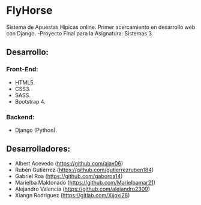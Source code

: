 # FlyHorse

Sistema de Apuestas Hipicas online. Primer acercamiento en desarrollo web con Django. -Proyecto Final para la Asignatura: Sistemas 3.

## Desarrollo:

### Front-End:
* HTML5.
* CSS3.
* SASS.
* Bootstrap 4.

### Backend:
* Django (Python).

## Desarrolladores:
* Albert Acevedo (https://github.com/ajav06)
* Rubén Gutiérrez (https://github.com/gutierrezruben184)
* Gabriel Roa (https://github.com/gaboroa14)
* Marielba Maldonado (https://github.com/Marielbamar21)
* Alejandro Valencia (https://github.com/alejandro2309)
* Xiangn Rodriguez (https://gitlab.com/Xijoxi28)
